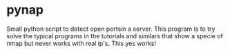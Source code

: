 # pynap
Small python script to detect open portsin a server. This program is to try solve the typical programs in the tutorials and similars that show a specie of nmap but never works with real ip's. This yes works!
